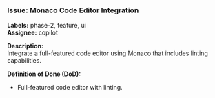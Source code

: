 ### Issue: Monaco Code Editor Integration

**Labels:** phase-2, feature, ui  
**Assignee:** copilot  

**Description:**  
Integrate a full-featured code editor using Monaco that includes linting capabilities.

**Definition of Done (DoD):**  
- Full-featured code editor with linting.

